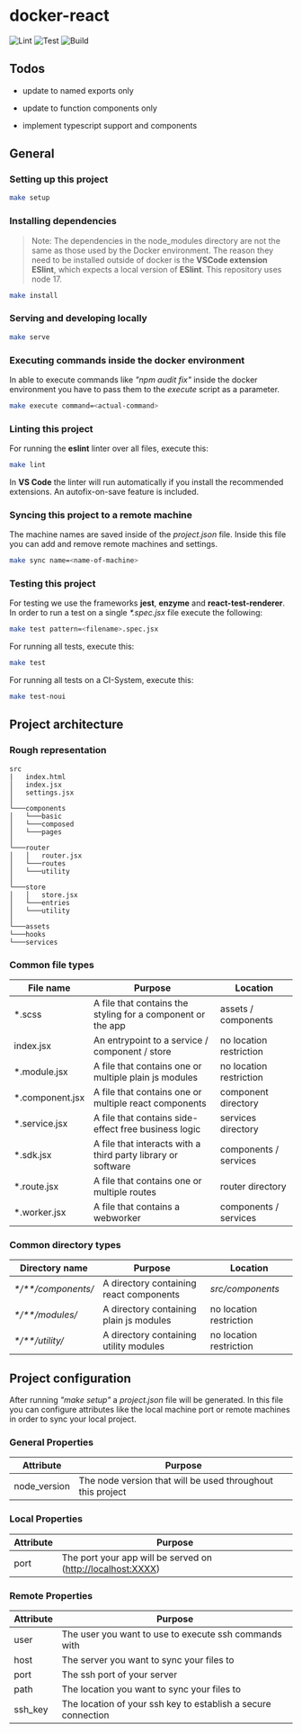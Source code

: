 # docker-react

![Lint](https://github.com/bevenio/docker-react/actions/workflows/nodejs_lint.yml/badge.svg?event=push)
![Test](https://github.com/bevenio/docker-react/actions/workflows/nodejs_test.yml/badge.svg?event=push)
![Build](https://github.com/bevenio/docker-react/actions/workflows/nodejs_build.yml/badge.svg?event=push)

## Todos

- update to named exports only

- update to function components only

- implement typescript support and components

## General

### Setting up this project

```zsh
make setup
```

### Installing dependencies

> Note: The dependencies in the node_modules directory are not the same as those used by the Docker environment. The reason they need to be installed outside of docker is the **VSCode extension ESlint**, which expects a local version of **ESlint**. This repository uses node 17.

```zsh
make install
```

### Serving and developing locally

```zsh
make serve
```

### Executing commands inside the docker environment

In able to execute commands like _"npm audit fix"_ inside the docker environment you have to pass them to the _execute_ script as a parameter.

```zsh
make execute command=<actual-command>
```

### Linting this project

For running the **eslint** linter over all files, execute this:

```zsh
make lint
```

In **VS Code** the linter will run automatically if you install the recommended extensions. An autofix-on-save feature is included.

### Syncing this project to a remote machine

The machine names are saved inside of the _project.json_ file. Inside this file you can add and remove remote machines and settings.

```zsh
make sync name=<name-of-machine>
```

### Testing this project

For testing we use the frameworks **jest**, **enzyme** and **react-test-renderer**.
In order to run a test on a single _\*.spec.jsx_ file execute the following:

```zsh
make test pattern=<filename>.spec.jsx
```

For running all tests, execute this:

```zsh
make test
```

For running all tests on a CI-System, execute this:

```zsh
make test-noui
```

## Project architecture

### Rough representation

```dir
src
|   index.html
│   index.jsx
│   settings.jsx
│
└───components
│   └───basic
│   └───composed
│   └───pages
│
└───router
│   │   router.jsx
│   └───routes
│   └───utility
│
└───store
│   │   store.jsx
│   └───entries
│   └───utility
│
└───assets
└───hooks
└───services
```

### Common file types

| File name        | Purpose                                                      | Location                |
| ---------------- | ------------------------------------------------------------ | ----------------------- |
| \*.scss          | A file that contains the styling for a component or the app  | assets / components     |
| index.jsx        | An entrypoint to a service / component / store               | no location restriction |
| \*.module.jsx    | A file that contains one or multiple plain js modules        | no location restriction |
| \*.component.jsx | A file that contains one or multiple react components        | component directory     |
| \*.service.jsx   | A file that contains side-effect free business logic         | services directory      |
| \*.sdk.jsx       | A file that interacts with a third party library or software | components / services   |
| \*.route.jsx     | A file that contains one or multiple routes                  | router directory        |
| \*.worker.jsx    | A file that contains a webworker                             | components / services   |

### Common directory types

| Directory name        | Purpose                                 | Location                |
| --------------------- | --------------------------------------- | ----------------------- |
| _\*/\*\*/components/_ | A directory containing react components | _src/components_        |
| _\*/\*\*/modules/_    | A directory containing plain js modules | no location restriction |
| _\*/\*\*/utility/_    | A directory containing utility modules  | no location restriction |

## Project configuration

After running _"make setup"_ a _project.json_ file will be generated. In this file you can configure attributes like the local machine port or remote machines in order to sync your local project.

### General Properties

| Attribute    | Purpose                                                    |
| ------------ | ---------------------------------------------------------- |
| node_version | The node version that will be used throughout this project |

### Local Properties

| Attribute | Purpose                                                       |
| --------- | ------------------------------------------------------------- |
| port      | The port your app will be served on (<http://localhost:XXXX>) |

### Remote Properties

| Attribute | Purpose                                                       |
| --------- | ------------------------------------------------------------- |
| user      | The user you want to use to execute ssh commands with         |
| host      | The server you want to sync your files to                     |
| port      | The ssh port of your server                                   |
| path      | The location you want to sync your files to                   |
| ssh_key   | The location of your ssh key to establish a secure connection |

